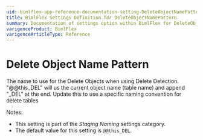 ```yaml
---
uid: bimlflex-app-reference-documentation-setting-DeleteObjectNamePattern
title: BimlFlex Settings Definition for DeleteObjectNamePattern
summary: Documentation of settings option within BimlFlex for DeleteObjectNamePattern
varigenceProduct: BimlFlex
varigenceArticleType: Reference
---
```


# Delete Object Name Pattern

The name to use for the Delete Objects when using Delete Detection. "@@this_DEL" will us the current object name (table name) and append "_DEL" at the end. Update this to use a specific naming convention for delete tables

Notes:

* This setting is part of the *Staging Naming* settings category.
* The default value for this setting is `@@this_DEL`.
